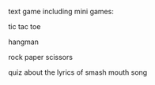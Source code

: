 text game including mini games: 

tic tac toe

hangman

rock paper scissors

quiz about the lyrics of smash mouth song